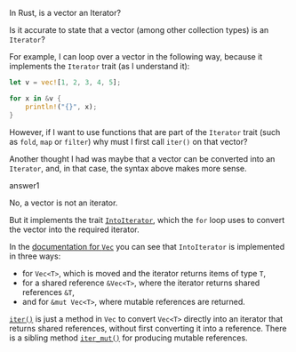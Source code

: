 In Rust, is a vector an Iterator?

Is it accurate to state that a vector (among other collection types) is an `Iterator`?

For example, I can loop over a vector in the following way, because it implements the `Iterator` trait (as I understand it):

```rust
let v = vec![1, 2, 3, 4, 5];

for x in &v {
    println!("{}", x);
}
```

However, if I want to use functions that are part of the `Iterator` trait (such as `fold`, `map` or `filter`) why must I first call `iter()` on that vector?

Another thought I had was maybe that a vector can be converted into an `Iterator`, and, in that case, the syntax above makes more sense.

answer1

No, a vector is not an iterator.

But it implements the trait [`IntoIterator`](https://doc.rust-lang.org/std/iter/trait.IntoIterator.html), which the `for` loop uses to convert the vector into the required iterator.

In the [documentation for `Vec`](https://doc.rust-lang.org/std/vec/struct.Vec.html) you can see that `IntoIterator` is implemented in three ways:

- for `Vec<T>`, which is moved and the iterator returns items of type `T`,
- for a shared reference `&Vec<T>`, where the iterator returns shared references `&T`,
- and for `&mut Vec<T>`, where mutable references are returned.

[`iter()`](https://doc.rust-lang.org/std/vec/struct.Vec.html#method.iter) is just a method in `Vec` to convert `Vec<T>` directly into an iterator that returns shared references, without first converting it into a reference. There is a sibling method [`iter_mut()`](https://doc.rust-lang.org/std/vec/struct.Vec.html#method.iter_mut) for producing mutable references.

